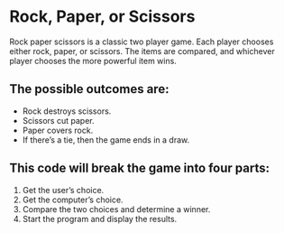 # Rock, Paper, or Scissors
Rock paper scissors is a classic two player game. Each player chooses either rock, paper, or scissors. The items are compared, and whichever player chooses the more powerful item wins.

## The possible outcomes are:

- Rock destroys scissors.
- Scissors cut paper.
- Paper covers rock.
- If there’s a tie, then the game ends in a draw.

## This code will break the game into four parts:
1. Get the user’s choice.
2. Get the computer’s choice.
3. Compare the two choices and determine a winner.
4. Start the program and display the results.